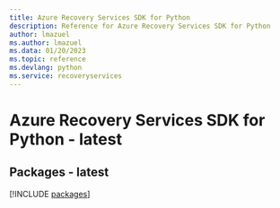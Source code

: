 ```yaml
---
title: Azure Recovery Services SDK for Python
description: Reference for Azure Recovery Services SDK for Python
author: lmazuel
ms.author: lmazuel
ms.data: 01/20/2023
ms.topic: reference
ms.devlang: python
ms.service: recoveryservices
---
```

# Azure Recovery Services SDK for Python - latest
## Packages - latest
[!INCLUDE [packages](recovery-services-index.md)]